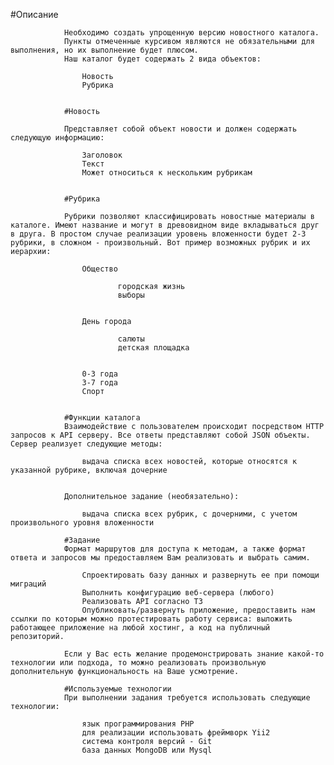  #Описание

                Необходимо создать упрощенную версию новостного каталога.
                Пункты отмеченные курсивом являются не обязательными для выполнения, но их выполнение будет плюсом.
                Наш каталог будет содержать 2 вида объектов:
                
                    Новость
                    Рубрика
                

                #Новость

                Представляет собой объект новости и должен содержать следующую информацию:
                
                    Заголовок
                    Текст
                    Может относиться к нескольким рубрикам
                

                #Рубрика

                Рубрики позволяют классифицировать новостные материалы в каталоге. Имеют название и могут в древовидном виде вкладываться друг в друга. В простом случае реализации уровень вложенности будет 2-3 рубрики, в сложном - произвольный. Вот пример возможных рубрик и их иерархии:
                
                    Общество
                        
                            городская жизнь
                            выборы
                        
                    
                    День города
                        
                            салюты
                            детская площадка
                        
                    
                    0-3 года
                    3-7 года
                    Спорт
                

                #Функции каталога
                Взаимодействие с пользователем происходит посредством HTTP запросов к API серверу. Все ответы представляют собой JSON объекты. Сервер реализует следующие методы:
                
                    выдача списка всех новостей, которые относятся к указанной рубрике, включая дочерние
                

                Дополнительное задание (необязательно):
                
                    выдача списка всех рубрик, с дочерними, с учетом произвольного уровня вложенности
                
                #Задание
                Формат маршрутов для доступа к методам, а также формат ответа и запросов мы предоставляем Вам реализовать и выбрать самим.
                
                    Спроектировать базу данных и развернуть ее при помощи миграций
                    Выполнить конфигурацию веб-сервера (любого)
                    Реализовать API согласно ТЗ
                    Опубликовать/развернуть приложение, предоставить нам ссылки по которым можно протестировать работу сервиса: выложить работающее приложение на любой хостинг, а код на публичный репозиторий.
                
                Если у Вас есть желание продемонстрировать знание какой-то технологии или подхода, то можно реализовать произвольную дополнительную функциональность на Ваше усмотрение.

                #Используемые технологии
                При выполнении задания требуется использовать следующие технологии:
                
                    язык программирования PHP
                    для реализации использовать фреймворк Yii2
                    система контроля версий - Git
                    база данных MongoDB или Mysql
                